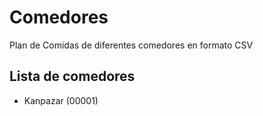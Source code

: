 # Comedores
Plan de Comidas de diferentes comedores en formato CSV

## Lista de comedores
* Kanpazar (00001)
